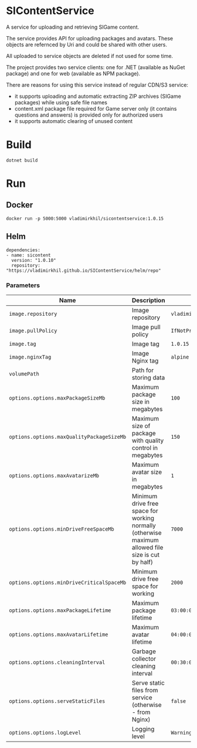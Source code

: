 # SIContentService
A service for uploading and retrieving SIGame content.

The service provides API for uploading packages and avatars. These objects are refernced by Uri and could be shared with other users.

All uploaded to service objects are deleted if not used for some time.

The project provides two service clients: one for .NET (available as NuGet package) and one for web (available as NPM package).

There are reasons for using this service instead of regular CDN/S3 service:

- it supports uploading and automatic extracting ZIP archives (SIGame packages) while using safe file names
- content.xml package file required for Game server only (it contains questions and answers) is provided only for authorized users
- it supports automatic clearing of unused content

# Build

    dotnet build

# Run

## Docker


    docker run -p 5000:5000 vladimirkhil/sicontentservice:1.0.15


## Helm


    dependencies:
    - name: sicontent
      version: "1.0.10"
      repository: "https://vladimirkhil.github.io/SIContentService/helm/repo"

### Parameters

| Name | Description | Value |
| ----------- | ----------- | ----------- |
| `image.repository` | Image repository | `vladimirkhil/sicontentservice` |
| `image.pullPolicy` | Image pull policy | `IfNotPresent` |
| `image.tag` | Image tag | `1.0.15` |
| `image.nginxTag` | Image Nginx tag | `alpine` |
| `volumePath` | Path for storing data | ` ` |
| `options.options.maxPackageSizeMb` | Maximum package size in megabytes | `100` |
| `options.options.maxQualityPackageSizeMb` | Maximum size of package with quality control in megabytes | `150` |
| `options.options.maxAvatarizeMb` | Maximum avatar size in megabytes | `1` |
| `options.options.minDriveFreeSpaceMb` | Minimum drive free space for working normally (otherwise maximum allowed file size is cut by half) | `7000` |
| `options.options.minDriveCriticalSpaceMb` | Minimum drive free space for working | `2000` |
| `options.options.maxPackageLifetime` | Maximum package lifetime | `03:00:00` |
| `options.options.maxAvatarLifetime` | Maximum avatar lifetime | `04:00:00` |
| `options.options.cleaningInterval` | Garbage collector cleaning interval | `00:30:00` |
| `options.options.serveStaticFiles` | Serve static files from service (otherwise - from Nginx) | `false` |
| `options.options.logLevel` | Logging level | `Warning` |